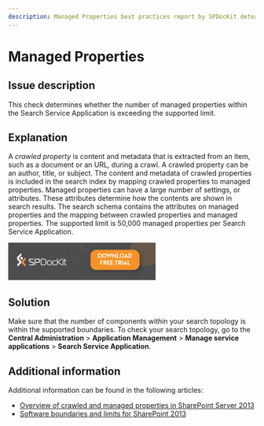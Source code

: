 ```yaml
---
description: Managed Properties best practices report by SPDocKit determines whether the number of managed properties within the Search Service Application is exceeding the supported limit.
---
```


# Managed Properties

## Issue description

This check determines whether the number of managed properties within the Search Service Application is exceeding the supported limit.

## Explanation

A _crawled property_ is content and metadata that is extracted from an item, such as a document or an URL, during a crawl. A crawled property can be an author, title, or subject. The content and metadata of crawled properties is included in the search index by mapping crawled properties to managed properties. Managed properties can have a large number of settings, or attributes. These attributes determine how the contents are shown in search results. The search schema contains the attributes on managed properties and the mapping between crawled properties and managed properties. The supported limit is 50,000 managed properties per Search Service Application.

[![Download SPDocKit](../../../.gitbook/assets/spdockit_download.png)](http://bit.ly/2US0Zna)

## Solution

Make sure that the number of components within your search topology is within the supported boundaries. To check your search topology, go to the **Central Administration** &gt; **Application Management** &gt; **Manage service applications** &gt; **Search Service Application**.

## Additional information

Additional information can be found in the following articles:

* [Overview of crawled and managed properties in SharePoint Server 2013](https://technet.microsoft.com/en-us/library/jj219630.aspx)
* [Software boundaries and limits for SharePoint 2013](https://technet.microsoft.com/en-us/library/cc678868.aspx)

